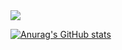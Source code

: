 <img src="https://img.shields.io/badge/42-000000?style=flat-square&logo=42Seoul&logoColor=white"/>

[![Anurag's GitHub stats](https://github-readme-stats.vercel.app/api?username=Resister-boy)](https://github.com/anuraghazra/github-readme-stats)
